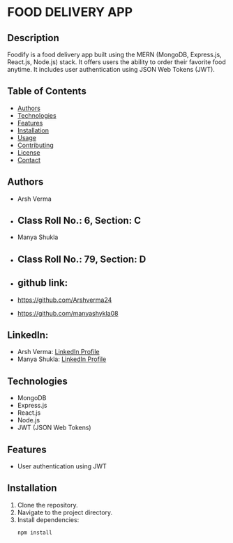 # FOOD DELIVERY APP

## Description
Foodify is a food delivery app built using the MERN (MongoDB, Express.js, React.js, Node.js) stack. It offers users the ability to order their favorite food anytime. It includes user authentication using JSON Web Tokens (JWT).

## Table of Contents
- [Authors](#authors)
- [Technologies](#technologies)
- [Features](#features)
- [Installation](#installation)
- [Usage](#usage)
- [Contributing](#contributing)
- [License](#license)
- [Contact](#contact)

## Authors
- Arsh Verma
- ## Class Roll No.: 6, Section: C
- Manya Shukla
- ## Class Roll No.: 79, Section: D

- ## github link:
- https://github.com/Arshverma24
- https://github.com/manyashykla08

## LinkedIn:
- Arsh Verma: [LinkedIn Profile](https://www.linkedin.com/in/arsh-verma-0bb172316?utm_source=share&utm_campaign=share_via&utm_content=profile&utm_medium=android_app)
- Manya Shukla: [LinkedIn Profile](https://www.linkedin.com/in/manya-shukla/)

## Technologies
- MongoDB
- Express.js
- React.js
- Node.js
- JWT (JSON Web Tokens)

## Features
- User authentication using JWT
  

## Installation
1. Clone the repository.
2. Navigate to the project directory.
3. Install dependencies:
   ```sh
   npm install
